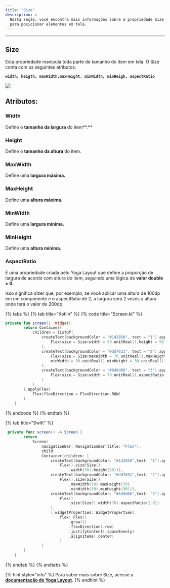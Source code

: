 ```yaml
---
title: "Size"
description: >
  Nesta seção, você encontra mais informações sobre a propriedade Size utilizada
  para posicionar elementos em tela.
---
```


---

## Size

Esta propriedade manipula toda parte de tamanho do item em tela. O Size conta com os seguintes atributos: 

**`width, heigth, maxWidth,maxHeight, minWidth, minHeigh, aspectRatio`**

![](https://lh3.googleusercontent.com/3aoRDnlMNqdnoYlmx60A--Y_Q6I3tGqCZt6CiQDJP53xu4TpwIL4skCdT_tjTTspNjuftf5ikAyKiLxlm4Tcll1kIQ_LhMd9y-PfBKcd69zgPp2MyMPJBHP5sUyQDXmPFTZcGqHM)

## **Atributos:** 

### **Width** 

Define o **tamanho da largura** do item**.**

### **Height** 

Define o **tamanho da altura** do item.

### **MaxWidth** 

Define uma **largura máxima.**

### **MaxHeight**

Define uma **altura máxima.**

### **MinWidth**

Define uma **largura mínima.**

### **MinHeight**

Define uma **altura mínima.**

### **AspectRatio** 

É uma propriedade criada pelo Yoga Layout que define a proporção de largura de acordo com altura do item, seguindo uma lógica de **valor double &gt; 0.** 

Isso significa dizer que, por exemplo, se você aplicar uma altura de 100dp em um componente e o aspectRatio de 2, a largura será 2 vezes a altura onde terá o valor de 200dp.   


{% tabs %}
{% tab title="Kotlin" %}
{% code title="Screen.kt" %}
```kotlin
private fun screen() :Widget{
        return Container(
            children = listOf(
                createText(backgroundColor = "#142850", text = "1").applyFlex(
                    Flex(size = Size(width = 50.unitReal(),height = 50.unitReal()))
                ),
                createText(backgroundColor = "#dd7631", text = "2").applyFlex(
                    Flex(size = Size(maxWidth = 70.unitReal(),maxHeight = 70.unitReal(),
                    minWidth = 30.unitReal(),minHeight = 30.unitReal()))
                ),
                createText(backgroundColor = "#649d66", text = "3").applyFlex(
                    Flex(size = Size(width = 70.unitReal(),aspectRatio = 2.0))
                )
            )
        ).applyFlex(
            Flex(flexDirection = FlexDirection.ROW)
        )
    }
```
{% endcode %}
{% endtab %}

{% tab title="Swift" %}
```swift
 private func screen() -> Screen {
        return
            Screen(
                navigationBar: NavigationBar(title: "Flex"),
                child:
                Container(children: [
                    createText(backgroundColor: "#142850",text: "1").applyFlex(
                        Flex().size(Size()
                            .width(50).height(50))),
                    createText(backgroundColor: "#dd7631",text: "2").applyFlex(
                        Flex().size(Size()
                            .maxWidth(70).maxHeight(70)
                            .minWidth(30).minHeight(30))),
                    createText(backgroundColor: "#649d66",text: "3").applyFlex(
                        Flex()
                            .size(Size().width(70).aspectRatio(2.0))
                    ),
                    ],widgetProperties: WidgetProperties(
                        flex: Flex()
                            .grow(1)
                            .flexDirection(.row)
                            .justifyContent(.spaceEvenly)
                            .alignItems(.center)
                        )
                )
        )
    }
```
{% endtab %}
{% endtabs %}

{% hint style="info" %}
Para saber mais sobre Size, acesse a [**documentação do Yoga Layout**](https://yogalayout.com/docs/min-max).
{% endhint %}
